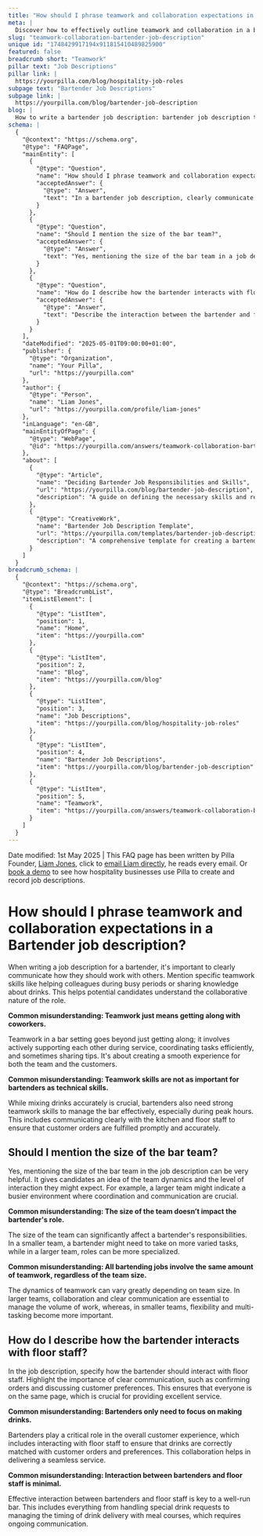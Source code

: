 ```yaml
---
title: "How should I phrase teamwork and collaboration expectations in a Bartender job description?"
meta: |
  Discover how to effectively outline teamwork and collaboration in a bartender job description, including team size and interaction with floor staff.
slug: "teamwork-collaboration-bartender-job-description"
unique id: "1748429917194x911815410489825900"
featured: false
breadcrumb short: "Teamwork"
pillar text: "Job Descriptions"
pillar link: |
  https://yourpilla.com/blog/hospitality-job-roles
subpage text: "Bartender Job Descriptions"
subpage link: |
  https://yourpilla.com/blog/bartender-job-description
blog: |
  How to write a bartender job description: bartender job description template included.
schema: |
  {
    "@context": "https://schema.org",
    "@type": "FAQPage",
    "mainEntity": [
      {
        "@type": "Question",
        "name": "How should I phrase teamwork and collaboration expectations in a Bartender job description?",
        "acceptedAnswer": {
          "@type": "Answer",
          "text": "In a bartender job description, clearly communicate expectations for teamwork and collaboration. Include specifics such as aiding colleagues during busy periods and sharing drink-making knowledge. This clarifies the role’s collaborative nature, ensuring candidates understand the importance of teamwork beyond simple co-worker interactions."
        }
      },
      {
        "@type": "Question",
        "name": "Should I mention the size of the bar team?",
        "acceptedAnswer": {
          "@type": "Answer",
          "text": "Yes, mentioning the size of the bar team in a job description is beneficial. It provides candidates with insight into team dynamics and expected interactions. A larger team indicates a more hectic environment requiring efficient coordination, while a smaller team may require a broader range of tasks from each member."
        }
      },
      {
        "@type": "Question",
        "name": "How do I describe how the bartender interacts with floor staff?",
        "acceptedAnswer": {
          "@type": "Answer",
          "text": "Describe the interaction between the bartender and floor staff by emphasizing the need for clear, effective communication. Detail how bartenders should confirm orders and discuss customer preferences with floor staff to ensure everyone is aligned, which is vital for delivering superior service and a seamless customer experience."
        }
      }
    ],
    "dateModified": "2025-05-01T09:00:00+01:00",
    "publisher": {
      "@type": "Organization",
      "name": "Your Pilla",
      "url": "https://yourpilla.com"
    },
    "author": {
      "@type": "Person",
      "name": "Liam Jones",
      "url": "https://yourpilla.com/profile/liam-jones"
    },
    "inLanguage": "en-GB",
    "mainEntityOfPage": {
      "@type": "WebPage",
      "@id": "https://yourpilla.com/answers/teamwork-collaboration-bartender-job-description"
    },
    "about": [
      {
        "@type": "Article",
        "name": "Deciding Bartender Job Responsibilities and Skills",
        "url": "https://yourpilla.com/blog/bartender-job-description",
        "description": "A guide on defining the necessary skills and responsibilities for a bartender job role."
      },
      {
        "@type": "CreativeWork",
        "name": "Bartender Job Description Template",
        "url": "https://yourpilla.com/templates/bartender-job-description",
        "description": "A comprehensive template for creating a bartender job description, detailing required tasks, skills, and teamwork expectations."
      }
    ]
  }
breadcrumb_schema: |
  {
    "@context": "https://schema.org",
    "@type": "BreadcrumbList",
    "itemListElement": [
      {
        "@type": "ListItem",
        "position": 1,
        "name": "Home",
        "item": "https://yourpilla.com"
      },
      {
        "@type": "ListItem",
        "position": 2,
        "name": "Blog",
        "item": "https://yourpilla.com/blog"
      },
      {
        "@type": "ListItem",
        "position": 3,
        "name": "Job Descriptions",
        "item": "https://yourpilla.com/blog/hospitality-job-roles"
      },
      {
        "@type": "ListItem",
        "position": 4,
        "name": "Bartender Job Descriptions",
        "item": "https://yourpilla.com/blog/bartender-job-description"
      },
      {
        "@type": "ListItem",
        "position": 5,
        "name": "Teamwork",
        "item": "https://yourpilla.com/answers/teamwork-collaboration-bartender-job-description"
      }
    ]
  }
---
```


Date modified: 1st May 2025 | This FAQ page has been written by Pilla Founder, [Liam Jones](https://yourpilla.com/profile/liam-jones), click to [email Liam directly](https://mailto:liam@yourpilla.com), he reads every email. Or [book a demo](https://calendly.com/pilla/demo) to see how hospitality businesses use Pilla to create and record job descriptions.

# How should I phrase teamwork and collaboration expectations in a Bartender job description?

When writing a job description for a bartender, it's important to clearly communicate how they should work with others. Mention specific teamwork skills like helping colleagues during busy periods or sharing knowledge about drinks. This helps potential candidates understand the collaborative nature of the role.

**Common misunderstanding: Teamwork just means getting along with coworkers.**

Teamwork in a bar setting goes beyond just getting along; it involves actively supporting each other during service, coordinating tasks efficiently, and sometimes sharing tips. It's about creating a smooth experience for both the team and the customers.

**Common misunderstanding: Teamwork skills are not as important for bartenders as technical skills.**

While mixing drinks accurately is crucial, bartenders also need strong teamwork skills to manage the bar effectively, especially during peak hours. This includes communicating clearly with the kitchen and floor staff to ensure that customer orders are fulfilled promptly and accurately.

## Should I mention the size of the bar team?

Yes, mentioning the size of the bar team in the job description can be very helpful. It gives candidates an idea of the team dynamics and the level of interaction they might expect. For example, a larger team might indicate a busier environment where coordination and communication are crucial.

**Common misunderstanding: The size of the team doesn’t impact the bartender's role.**

The size of the team can significantly affect a bartender's responsibilities. In a smaller team, a bartender might need to take on more varied tasks, while in a larger team, roles can be more specialized.

**Common misunderstanding: All bartending jobs involve the same amount of teamwork, regardless of the team size.**

The dynamics of teamwork can vary greatly depending on team size. In larger teams, collaboration and clear communication are essential to manage the volume of work, whereas, in smaller teams, flexibility and multi-tasking become more important.

## How do I describe how the bartender interacts with floor staff?

In the job description, specify how the bartender should interact with floor staff. Highlight the importance of clear communication, such as confirming orders and discussing customer preferences. This ensures that everyone is on the same page, which is crucial for providing excellent service.

**Common misunderstanding: Bartenders only need to focus on making drinks.**

Bartenders play a critical role in the overall customer experience, which includes interacting with floor staff to ensure that drinks are correctly matched with customer orders and preferences. This collaboration helps in delivering a seamless service.

**Common misunderstanding: Interaction between bartenders and floor staff is minimal.**

Effective interaction between bartenders and floor staff is key to a well-run bar. This includes everything from handling special drink requests to managing the timing of drink delivery with meal courses, which requires ongoing communication.